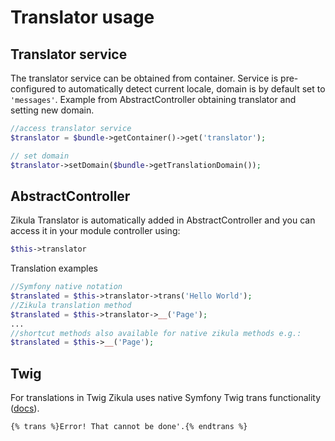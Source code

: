# Translator usage

## Translator service

The translator service can be obtained from container.
Service is pre-configured to automatically detect current locale, domain is by default set to `'messages'`.
Example from AbstractController obtaining translator and setting new domain.

```php
//access translator service
$translator = $bundle->getContainer()->get('translator');

// set domain 
$translator->setDomain($bundle->getTranslationDomain());
```

## AbstractController

Zikula Translator is automatically added in AbstractController and you can access it in your module controller using:

```php
$this->translator
```

Translation examples

```php
//Symfony native notation
$translated = $this->translator->trans('Hello World');
//Zikula translation method
$translated = $this->translator->__('Page');
...
//shortcut methods also available for native zikula methods e.g.:
$translated = $this->__('Page');
```

## Twig

For translations in Twig Zikula uses native Symfony Twig trans functionality ([docs](https://symfony.com/doc/current/translation/templates.html)).

```twig
{% trans %}Error! That cannot be done'.{% endtrans %}
```
